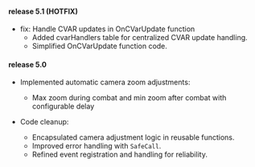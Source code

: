 #### release 5.1 (HOTFIX)

- fix: Handle CVAR updates in OnCVarUpdate function
  - Added cvarHandlers table for centralized CVAR update handling.
  - Simplified OnCVarUpdate function code.

#### release 5.0

- Implemented automatic camera zoom adjustments:
  - Max zoom during combat and min zoom after combat with configurable delay

- Code cleanup:
  - Encapsulated camera adjustment logic in reusable functions.
  - Improved error handling with `SafeCall`.
  - Refined event registration and handling for reliability.
